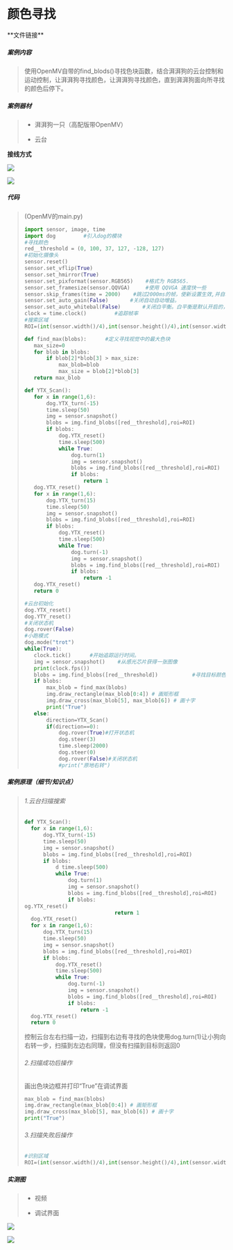 # 颜色寻找

\*\*文件链接**

##### 案例内容

>​	使用OpenMV自带的find_blods()寻找色块函数，结合湃湃狗的云台控制和运动控制，让湃湃狗寻找颜色，让湃湃狗寻找颜色，直到湃湃狗面向所寻找的颜色后停下。

##### 案例器材

>* 湃湃狗一只（高配版带OpenMV）
>
>* 云台
>

**接线方式**

![](/pic/ch5/5.2.2/1.png) 

![](/pic/ch5/5.2.2/2.png) 

##### 代码

>(OpenMV的main.py)
>
>```python
>import sensor, image, time
>import dog         #引入dog的模块
>#寻找颜色
>red__threshold = (0, 100, 37, 127, -128, 127)
>#初始化摄像头
>sensor.reset()
>sensor.set_vflip(True)
>sensor.set_hmirror(True)
>sensor.set_pixformat(sensor.RGB565)    #格式为 RGB565.
>sensor.set_framesize(sensor.QQVGA)     #使用 QQVGA 速度快一些
>sensor.skip_frames(time = 2000)    #跳过2000ms的帧，使新设置生效,并自动调节白平衡
>sensor.set_auto_gain(False)       #关闭自动自动增益。
>sensor.set_auto_whitebal(False)       #关闭白平衡。白平衡是默认开启的，在颜色识别中，一定要关闭白平衡。
>clock = time.clock()         #追踪帧率
>#搜索区域
>ROI=(int(sensor.width()/4),int(sensor.height()/4),int(sensor.width()/2),int(sensor.height()/2))
>
>def find_max(blobs):      #定义寻找视觉中的最大色块
>    max_size=0
>    for blob in blobs:
>        if blob[2]*blob[3] > max_size:
>            max_blob=blob
>            max_size = blob[2]*blob[3]
>    return max_blob
>
>def YTX_Scan():
>    for x in range(1,6):
>        dog.YTX_turn(-15)
>        time.sleep(50)
>        img = sensor.snapshot()
>        blobs = img.find_blobs([red__threshold],roi=ROI)
>        if blobs:
>            dog.YTX_reset()
>            time.sleep(500)
>            while True:
>                dog.turn(1)
>                img = sensor.snapshot()
>                blobs = img.find_blobs([red__threshold],roi=ROI)
>                if blobs:
>                    return 1
>    dog.YTX_reset()
>    for x in range(1,6):
>        dog.YTX_turn(15)
>        time.sleep(50)
>        img = sensor.snapshot()
>        blobs = img.find_blobs([red__threshold],roi=ROI)
>        if blobs:
>            dog.YTX_reset()
>            time.sleep(500)
>            while True:
>                dog.turn(-1)
>                img = sensor.snapshot()
>                blobs = img.find_blobs([red__threshold],roi=ROI)
>                if blobs:
>                    return -1
>    dog.YTX_reset()
>    return 0
>
>#云台初始化
>dog.YTX_reset()
>dog.YTY_reset()
>#关闭状态机
>dog.rover(False)
>#小跑模式
>dog.mode("trot")
>while(True):
>    clock.tick()      #开始追踪运行时间。
>    img = sensor.snapshot()    #从感光芯片获得一张图像
>    print(clock.fps())
>    blobs = img.find_blobs([red__threshold])           #寻找目标颜色色块，返回目标色块对象
>    if blobs:
>        max_blob = find_max(blobs)
>        img.draw_rectangle(max_blob[0:4]) # 画矩形框
>        img.draw_cross(max_blob[5], max_blob[6]) # 画十字
>        print("True")
>    else:
>        direction=YTX_Scan()
>        if(direction==0):
>            dog.rover(True)#打开状态机
>            dog.steer(3)
>            time.sleep(2000)
>            dog.steer(0)
>            dog.rover(False)#关闭状态机
>            #print("原地右转")
>```
>

##### 案例原理（细节/知识点）

>###### 1.云台扫描搜索
>
>  ```python
>def YTX_Scan():
>    for x in range(1,6):
>        dog.YTX_turn(-15)
>        time.sleep(50)
>        img = sensor.snapshot()
>        blobs = img.find_blobs([red__threshold],roi=ROI)
>        if blobs:
>            d time.sleep(500)
>            while True:
>                dog.turn(1)
>                img = sensor.snapshot()
>                blobs = img.find_blobs([red__threshold],roi=ROI)
>                if blobs:
>og.YTX_reset()
>                               return 1
>    dog.YTX_reset()
>    for x in range(1,6):
>        dog.YTX_turn(15)
>        time.sleep(50)
>        img = sensor.snapshot()
>        blobs = img.find_blobs([red__threshold],roi=ROI)
>        if blobs:
>            dog.YTX_reset()
>            time.sleep(500)
>            while True:
>                dog.turn(-1)
>                img = sensor.snapshot()
>                blobs = img.find_blobs([red__threshold],roi=ROI)
>                if blobs:
>                    return -1
>    dog.YTX_reset()
>    return 0
>  ```
>
>​	控制云台左右扫描一边，扫描到右边有寻找的色块使用dog.turn(1)让小狗向右转一步，扫描到左边右同理，但没有扫描到目标则返回0
>
>###### 2.扫描成功后操作
>
>    画出色块边框并打印“True”在调试界面
>
>  ```python
>max_blob = find_max(blobs)
>img.draw_rectangle(max_blob[0:4]) # 画矩形框
>img.draw_cross(max_blob[5], max_blob[6]) # 画十字
>print("True")
>  ```
>
>###### 3.扫描失败后操作
>
>  ```python
>#识别区域
>ROI=(int(sensor.width()/4),int(sensor.height()/4),int(sensor.width()/2),int(sensor.height()/2))
>  ```
>

##### 实测图

>- 视频
>
>- 调试界面
>

![](/pic/ch5/5.2.2/3.png) 

![](/pic/ch5/5.2.2/4.png) 